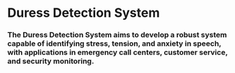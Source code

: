# Duress Detection System

### The Duress Detection System aims to develop a robust system capable of identifying stress, tension, and anxiety in speech, with applications in emergency call centers, customer service, and security monitoring. 
